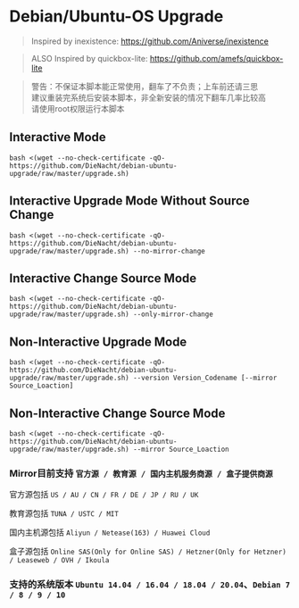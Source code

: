 # Debian/Ubuntu-OS Upgrade
> Inspired by inexistence: https://github.com/Aniverse/inexistence

> ALSO Inspired by quickbox-lite: https://github.com/amefs/quickbox-lite

> 警告：不保证本脚本能正常使用，翻车了不负责；上车前还请三思  
> 建议重装完系统后安装本脚本，非全新安装的情况下翻车几率比较高  
> 请使用root权限运行本脚本

## Interactive Mode

```
bash <(wget --no-check-certificate -qO- https://github.com/DieNacht/debian-ubuntu-upgrade/raw/master/upgrade.sh)
```

## Interactive Upgrade Mode Without Source Change

```
bash <(wget --no-check-certificate -qO- https://github.com/DieNacht/debian-ubuntu-upgrade/raw/master/upgrade.sh) --no-mirror-change
```

## Interactive Change Source Mode

```
bash <(wget --no-check-certificate -qO- https://github.com/DieNacht/debian-ubuntu-upgrade/raw/master/upgrade.sh) --only-mirror-change
```

## Non-Interactive Upgrade Mode

```
bash <(wget --no-check-certificate -qO- https://github.com/DieNacht/debian-ubuntu-upgrade/raw/master/upgrade.sh) --version Version_Codename [--mirror Source_Loaction]
```

## Non-Interactive Change Source Mode

```
bash <(wget --no-check-certificate -qO- https://github.com/DieNacht/debian-ubuntu-upgrade/raw/master/upgrade.sh) --mirror Source_Loaction
```

### Mirror目前支持 `官方源 / 教育源 / 国内主机服务商源 / 盒子提供商源`

官方源包括 `US / AU / CN / FR / DE / JP / RU / UK`

教育源包括 `TUNA / USTC / MIT`

国内主机源包括 `Aliyun / Netease(163) / Huawei Cloud`

盒子源包括 `Online SAS(Only for Online SAS) / Hetzner(Only for Hetzner) / Leaseweb / OVH / Ikoula`

### 支持的系统版本 `Ubuntu 14.04 / 16.04 / 18.04 / 20.04`、`Debian 7 / 8 / 9 / 10` 

